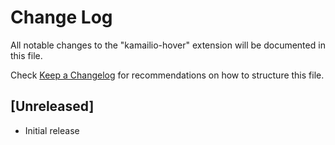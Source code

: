 # Change Log

All notable changes to the "kamailio-hover" extension will be documented in this file.

Check [Keep a Changelog](http://keepachangelog.com/) for recommendations on how to structure this file.

## [Unreleased]

- Initial release